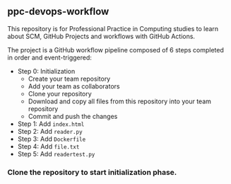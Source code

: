 ## ppc-devops-workflow
This repository is for Professional Practice in Computing studies to learn about SCM, GitHub Projects and workflows with GitHub Actions.

The project is a GitHub workflow pipeline composed of 6 steps completed in order and event-triggered:

- Step 0: Initialization
  - Create your team repository
  - Add your team as collaborators
  - Clone your repository
  - Download and copy all files from this repository into your team repository
  - Commit and push the changes 
- Step 1: Add `index.html`
- Step 2: Add `reader.py`
- Step 3: Add `Dockerfile`
- Step 4: Add `file.txt`
- Step 5: Add `readertest.py`

### Clone the repository to start initialization phase.
